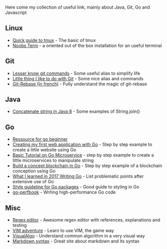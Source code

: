 Here come my collection of useful link, mainly about Java, Git, Go and Javascript

## Linux

* [Quick guide to tmux](http://www.hamvocke.com/blog/a-quick-and-easy-guide-to-tmux/) - The basic of tmux
* [Noobs Term](https://noobs-term.com/) - a oriented out of the box installation for an useful terminal

## Git

* [Lesser know git commands](https://hackernoon.com/lesser-known-git-commands-151a1918a60) - Some useful alias to simplify life
* [Little thing I like to do with Git](https://csswizardry.com/2017/05/little-things-i-like-to-do-with-git/) - Some nice alias and commands
* [Git-Rebase (In french)](https://www.miximum.fr/blog/git-rebase/) - Fully understand the magic of git-rebase

## Java

* [Concatenate string in Java 8](http://developersjournal.in/concatenate-strings-java-8/) - Some examples of String.join()

## Go

* [Ressource for go beginner](https://dave.cheney.net/resources-for-new-go-programmers)
* [Creating my first web application with Go](http://rosalita.github.io/building-a-web-app-with-go/) - Step by step example to create a little website using Go
* [Basic Tutorial on Go Microservice](https://gokit.io/examples/stringsvc.html) - step by step example to create a little microservices to manipulate string
* [Build a concept blockchain in Go](https://jeiwan.cc/posts/building-blockchain-in-go-part-1/) - Step by step example of a blockchain conception using Go
* [What I learned in 2017 Writing Go](https://www.commandercoriander.net/blog/2017/12/31/writing-go/) - List problematic points after extensive use of Go
* [Style guideline for Go packages](https://rakyll.org/style-packages/) - Good guide to styling in Go
* [go-perfbook](https://github.com/dgryski/go-perfbook) - Writing high-performance Go code

## Misc

* [Regex editor](https://regex101.com) - Awesome regex editor with references, explanations and testing
* [VIM adventure](https://vim-adventures.com/) - Learn to use VIM, the game way
* [VisualAlgo](https://visualgo.net/en) - Understand common algorithm in a very visual way
* [Markdown syntax](https://daringfireball.net/projects/markdown/syntax) - Great site about markdown and its syntax
